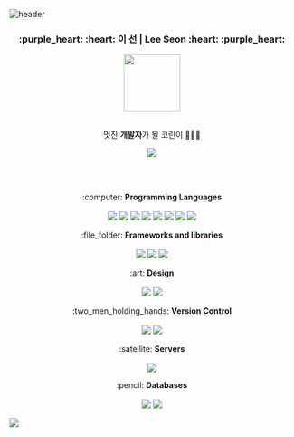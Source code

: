 ![header](https://capsule-render.vercel.app/api?text=&fontSize=20&rotate=-10&color=timeGradient&fontSize=100&height=150)

<div align="center">
  <h3>
    <b>:purple_heart: :heart: 이 선 | Lee Seon :heart: :purple_heart:</b>
  </h3>
  <img src="https://mir-s3-cdn-cf.behance.net/project_modules/disp/c0705429363761.5605fffe0d310.gif" height="100" width="100"></img>
  <p>
     <br> 멋진 <b>개발자</b>가 될 코린이 👩🏻‍💻 <br>
  </p>
  
  <a href="https://github.com/2SunE"><img src="https://hits.seeyoufarm.com/api/count/incr/badge.svg?url=https%3A%2F%2Fgithub.com%2F2SunE&count_bg=%23D1D3FF&title_bg=%239A92FF&icon=iconify.svg&icon_color=%23FFFFFF&title=2SunE&edge_flat=false"/></a>
</div> 

<br><br>

<p align="center">
  :computer: <b>Programming Languages</b> <br><br>
  <img src="https://img.shields.io/badge/java-%23ED8B00.svg?&style=for-the-badge&logo=java&logoColor=white"/>
  <img src="https://img.shields.io/badge/javascript%20-%23323330.svg?&style=for-the-badge&logo=javascript&logoColor=%23F7DF1E"/>
  <img src="https://img.shields.io/badge/c++%20-%2300599C.svg?&style=for-the-badge&logo=c%2B%2B&ogoColor=white"/>
  <img src="https://img.shields.io/badge/python%20-%2314354C.svg?&style=for-the-badge&logo=python&logoColor=white"/>
  <img src="https://img.shields.io/badge/kotlin-%230095D5.svg?&style=for-the-badge&logo=kotlin&logoColor=white"/>
  <img src="https://img.shields.io/badge/html5%20-%23E34F26.svg?&style=for-the-badge&logo=html5&logoColor=white"/>
  <img src="https://img.shields.io/badge/css3%20-%231572B6.svg?&style=for-the-badge&logo=css3&logoColor=white"/>
  <img src="https://img.shields.io/badge/markdown-%23000000.svg?&style=for-the-badge&logo=markdown&logoColor=white"/>
</p>

<p align="center">
  :file_folder: <b>Frameworks and libraries</b> <br><br>
  <img src="https://img.shields.io/badge/bootstrap%20-%23563D7C.svg?&style=for-the-badge&logo=bootstrap&logoColor=white"/>
  <img src="https://img.shields.io/badge/jquery%20-%230769AD.svg?&style=for-the-badge&logo=jquery&logoColor=white"/>
  <img src="https://img.shields.io/badge/spring%20-%236DB33F.svg?&style=for-the-badge&logo=spring&logoColor=white"/>
</p>

<p align="center">
  :art: <b>Design</b> <br><br>
  <img src="https://img.shields.io/badge/adobe%20photoshop%20-%2331A8FF.svg?&style=for-the-badge&logo=adobe%20photoshop&logoColor=white"/>
  <img src="https://img.shields.io/badge/adobe%20illustrator%20-%23FF9A00.svg?&style=for-the-badge&logo=adobe%20illustrator&logoColor=white"/>
</p>

<p align="center">
  :two_men_holding_hands: <b>Version Control</b> <br><br>
  <img src="https://img.shields.io/badge/git%20-%23F05033.svg?&style=for-the-badge&logo=git&logoColor=white"/>
  <img src="https://img.shields.io/badge/github%20-%23121011.svg?&style=for-the-badge&logo=github&logoColor=white"/>
</p>

<p align="center">
  :satellite: <b>Servers</b> <br><br>
  <img src="https://img.shields.io/badge/apache%20-%23D42029.svg?&style=for-the-badge&logo=apache&logoColor=white"/>
</p>

<p align="center">
  :pencil: <b>Databases</b> <br><br>
  <img src="https://img.shields.io/badge/mysql-%2300f.svg?&style=for-the-badge&logo=mysql&logoColor=white"/>
  <img src ="https://img.shields.io/badge/oracle%20-%23F00000.svg?&style=for-the-badge&logo=oracle&logoColor=white" />
</p>

<img src="https://capsule-render.vercel.app/api?type=wave&color=timeGradient&height=150&section=footer&fontSize=90" />
